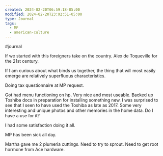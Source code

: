 ```yaml
---
created: 2024-02-20T06:59:18-05:00
modified: 2024-02-20T23:02:51-05:00
type: Journal
tags:
  - MP
  - american-culture
---
```

#journal

If we started with this foreigners take on the country. Alex de Toqueville for the 21st century.

If I am curious about what binds us together, the thing that will most easily emerge are relatively superfluous characteristics.

Doing tax questionnaire at MP request.

Got had menu functioning on hp. Very nice and most useable. Backed up Toshiba docs in preparation for installing something new. I was surprised to see that I seen to have used the Toshiba as late as 2017. Some very interesting and unique photos and other memories in the home data. Do I have a use for it?

I had some satisfaction doing it all. 

MP has been sick all day. 

Martha gave me 2 plumeria cuttings. Need to try to sprout. Need to get root hormone from Ace hardware.
